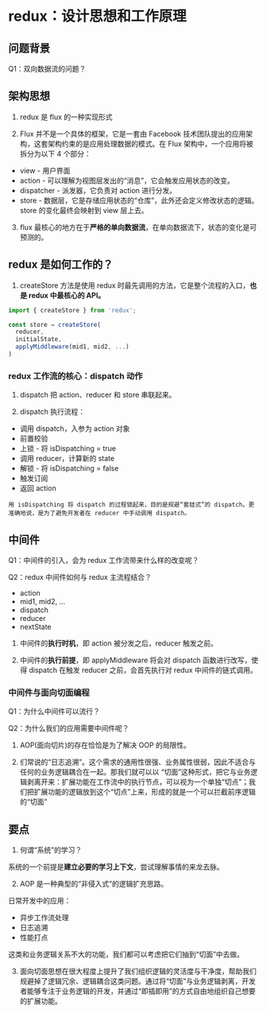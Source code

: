 # redux：设计思想和工作原理

## 问题背景

Q1：双向数据流的问题？

## 架构思想

1. redux 是 flux 的一种实现形式

2. Flux 并不是⼀个具体的框架，它是⼀套由 Facebook 技术团队提出的应⽤架构，这套架构约束的是应⽤处理数据的模式。在 Flux 架构中，⼀个应⽤将被拆分为以下 4 个部分：

- view - 用户界面
- action - 可以理解为视图层发出的“消息”，它会触发应⽤状态的改变。
- dispatcher - 派发器，它负责对 action 进⾏分发。
- store - 数据层，它是存储应⽤状态的“仓库”，此外还会定义修改状态的逻辑。store 的变化最终会映射到 view 层上去。

3. flux 最核心的地方在于**严格的单向数据流**，在单向数据流下，状态的变化是可预测的。

## redux 是如何工作的？

1. createStore 方法是使用 redux 时最先调用的方法，它是整个流程的入口，**也是 redux 中最核心的 API。**

```ts
import { createStore } from 'redux';

const store = createStore(
  reducer,
  initialState,
  applyMiddleware(mid1, mid2, ...)
)
```

### redux 工作流的核心：dispatch 动作

1. dispatch 把 action、reducer 和 store 串联起来。

2. dispatch 执行流程：

- 调用 dispatch，入参为 action 对象
- 前置校验
- 上锁 - 将 isDispatching = true
- 调用 reducer，计算新的 state
- 解锁 - 将 isDispatching = false
- 触发订阅
- 返回 action

`用 isDispatching 将 dispatch 的过程锁起来，目的是规避“套娃式”的 dispatch。更准确地说，是为了避免开发者在 reducer 中手动调用 dispatch。`

## 中间件

Q1：中间件的引入，会为 redux 工作流带来什么样的改变呢？

Q2：redux 中间件如何与 redux 主流程结合？

- action
- mid1, mid2, ...
- dispatch
- reducer
- nextState

1. 中间件的**执行时机**，即 action 被分发之后，reducer 触发之前。

2. 中间件的**执行前提**，即 applyMiddleware 将会对 dispatch 函数进行改写，使得 dispatch 在触发 reducer 之前，会首先执行对 redux 中间件的链式调用。

### 中间件与面向切面编程

Q1：为什么中间件可以流行？

Q2：为什么我们的应用需要中间件呢？

1. AOP(面向切片)的存在恰恰是为了解决 OOP 的局限性。

2. 们常说的“⽇志追溯”。这个需求的通⽤性很强、业务属性很弱，因此不适合与任何的业务逻辑耦合在⼀起。那我们就可以以 “切⾯”这种形式，把它与业务逻辑剥离开来：扩展功能在⼯作流中的执⾏节点，可以视为⼀个单独“切点”；我们把扩展功能的逻辑放到这个“切点”上来，形成的就是⼀个可以拦截前序逻辑的“切⾯”

## 要点

1. 何谓“系统”的学习？

系统的一个前提是**建立必要的学习上下文**，尝试理解事情的来龙去脉。

2. AOP 是一种典型的“非侵入式”的逻辑扩充思路。

日常开发中的应用：

- 异步⼯作流处理
- ⽇志追溯
- 性能打点

这类和业务逻辑关系不⼤的功能，我们都可以考虑把它们抽到“切⾯”中去做。

3. ⾯向切⾯思想在很⼤程度上提升了我们组织逻辑的灵活度与⼲净度，帮助我们规避掉了逻辑冗余、逻辑耦合这类问题。通过将“切⾯”与业务逻辑剥离，开发者能够专注于业务逻辑的开发，并通过“即插即⽤”的⽅式⾃由地组织⾃⼰想要的扩展功能。

